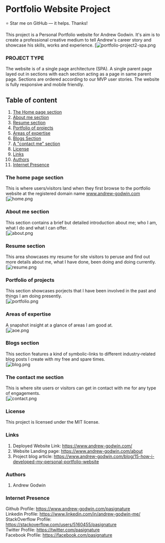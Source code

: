 # Portfolio Website Project  

:star: Star me on GitHub — it helps. Thanks!  

This project is a Personal Portfolio website for Andrew Godwin. It's aim is to create a professional creative medium to tell Andrew's career story and showcase his skills, works and experience.
[![portfolio-project2-spa.png](https://andrew-godwin/engine_room/images/top_cover.png)

### PROJECT TYPE
The website is of a single page architecture (SPA). A single parent page layed out in sections with each section acting as a page in same parent page. Sections are ordered according to our MVP user stories. The website is fully responsive and mobile friendly.

## Table of content
1. [The Home page section](#The-home-page-section)
2. [About me section](#About-me-section)
3. [Resume section](#Resume-section)
4. [Portfolio of projects](#Portfolio-of-projects)
5. [Areas of expertise](#Areas-of-expertise)
6. [Blogs Section](#Blogs-section)
7. [A "contact me" section](#The-contact-me-section)
8. [License](#License)
9. [Links](#Links)
9. [Authors](#Authors)
9. [Internet Presence](#Internet-Presence)

### The home page section
This is where users/visitors land when they first browse to the portfolio website at the registered domain name www.andrew-godwin.com  
[![home.png](https://andrew-godwin/engine_room/images/home.png)

### About me section
This section contains a brief but detailed introduction about me; who I am, what I do and what  I can offer.  
[![about.png](https://andrew-godwin/engine_room/images/about.png)

### Resume section
This area showcases my resume for site visitors to peruse and find out more details about me, what I have done, been doing and doing currently.  
[![resume.png](https://andrew-godwin/engine_room/images/resume.png)

### Portfolio of projects
This section showcases porjects that I have been involved in the past and things I am doing presently.  
[![portfolio.png](https://andrew-godwin/engine_room/images/portfolio.png)

### Areas of expertise
A snapshot insight at a glance of areas I am good at.  
[![aoe.png](https://andrew-godwin/engine_room/images/aoe.png)

### Blogs section
This section features a kind of symbolic-links to different industry-related blog posts I create with my free and spare times.  
[![blog.png](https://andrew-godwin/engine_room/images/blog.png)

### The contact me section
This is where site users or visitors can get in contact with me for any type of engagements.  
[![contact.png](https://andrew-godwin/engine_room/images/contact.png)

### License
This project is licensed under the MIT license.

### Links
1. Deployed Website Link: https://www.andrew-godwin.com/  
2. Website Landing page: https://www.andrew-godwin.com/about  
3. Project blog article: https://www.andrew-godwin.com/blog/15-how-i-developed-my-personal-portfolio-website  

### Authors
1. Andrew Godwin

### Internet Presence
Github Profile: https://www.andrew-godwin.com/pasignature  
Linkedin Profile: https://www.linkedin.com/in/andrew-godwin-me/  
StackOverflow Profile: https://stackoverflow.com/users/5160455/pasignature  
Twitter Profile: https://twitter.com/pasignature  
Facebook Profile: https://facebook.com/pasignature  
